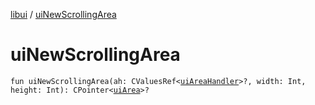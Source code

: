 [libui](index.md) / [uiNewScrollingArea](./ui-new-scrolling-area.md)

# uiNewScrollingArea

`fun uiNewScrollingArea(ah: CValuesRef<`[`uiAreaHandler`](ui-area-handler/index.md)`>?, width: Int, height: Int): CPointer<`[`uiArea`](ui-area.md)`>?`